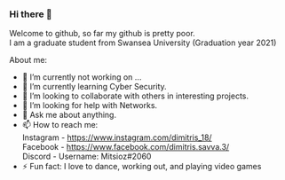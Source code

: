 ### Hi there 👋
Welcome to github, so far my github is pretty poor. </br>
I am a graduate student from Swansea University (Graduation year 2021)

About me: 

- 🔭 I’m currently not working on ...
- 🌱 I’m currently learning Cyber Security. 
- 👯 I’m looking to collaborate with others in interesting projects.
- 🤔 I’m looking for help with Networks.
- 💬 Ask me about anything.
- 📫 How to reach me: </br>
Instagram - https://www.instagram.com/dimitris_18/ </br>
Facebook - https://www.facebook.com/dimitris.savva.3/ </br>
Discord - Username: Mitsioz#2060 </br>
- ⚡ Fun fact: I love to dance, working out, and playing video games
<!-- - 😄 Pronouns: ... -->
